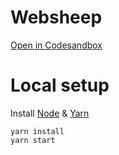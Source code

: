 # Websheep

[Open in Codesandbox](https://codesandbox.io/s/github/wishtack/websheep)

# Local setup

Install [Node](https://nodejs.org/en/download/) & [Yarn](https://classic.yarnpkg.com/en/docs/install/)

```
yarn install
yarn start
```
